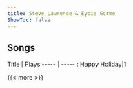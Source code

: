 ```yaml
---
title: Steve Lawrence & Eydie Gorme
ShowToc: false
---
```


## Songs
Title | Plays 
----- | ----- : 
Happy Holiday|1

{{< more >}}